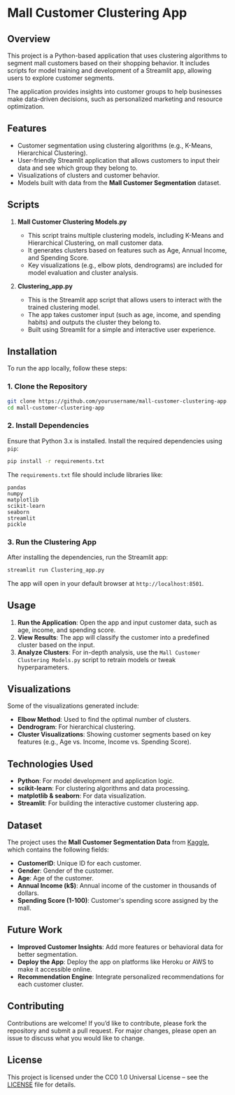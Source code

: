 # Mall Customer Clustering App

## Overview
This project is a Python-based application that uses clustering algorithms to segment mall customers based on their shopping behavior. It includes scripts for model training and development of a Streamlit app, allowing users to explore customer segments.

The application provides insights into customer groups to help businesses make data-driven decisions, such as personalized marketing and resource optimization.

## Features
- Customer segmentation using clustering algorithms (e.g., K-Means, Hierarchical Clustering).
- User-friendly Streamlit application that allows customers to input their data and see which group they belong to.
- Visualizations of clusters and customer behavior.
- Models built with data from the **Mall Customer Segmentation** dataset.

## Scripts
1. **Mall Customer Clustering Models.py**
   - This script trains multiple clustering models, including K-Means and Hierarchical Clustering, on mall customer data.
   - It generates clusters based on features such as Age, Annual Income, and Spending Score.
   - Key visualizations (e.g., elbow plots, dendrograms) are included for model evaluation and cluster analysis.

2. **Clustering_app.py**
   - This is the Streamlit app script that allows users to interact with the trained clustering model.
   - The app takes customer input (such as age, income, and spending habits) and outputs the cluster they belong to.
   - Built using Streamlit for a simple and interactive user experience.

## Installation
To run the app locally, follow these steps:

### 1. Clone the Repository
```bash
git clone https://github.com/yourusername/mall-customer-clustering-app.git
cd mall-customer-clustering-app
```

### 2. Install Dependencies
Ensure that Python 3.x is installed. Install the required dependencies using `pip`:

```bash
pip install -r requirements.txt
```

The `requirements.txt` file should include libraries like:
```plaintext
pandas
numpy
matplotlib
scikit-learn
seaborn
streamlit
pickle
```

### 3. Run the Clustering App
After installing the dependencies, run the Streamlit app:

```bash
streamlit run Clustering_app.py
```

The app will open in your default browser at `http://localhost:8501`.

## Usage
1. **Run the Application**: Open the app and input customer data, such as age, income, and spending score.
2. **View Results**: The app will classify the customer into a predefined cluster based on the input.
3. **Analyze Clusters**: For in-depth analysis, use the `Mall Customer Clustering Models.py` script to retrain models or tweak hyperparameters.

## Visualizations
Some of the visualizations generated include:
- **Elbow Method**: Used to find the optimal number of clusters.
- **Dendrogram**: For hierarchical clustering.
- **Cluster Visualizations**: Showing customer segments based on key features (e.g., Age vs. Income, Income vs. Spending Score).

## Technologies Used
- **Python**: For model development and application logic.
- **scikit-learn**: For clustering algorithms and data processing.
- **matplotlib & seaborn**: For data visualization.
- **Streamlit**: For building the interactive customer clustering app.

## Dataset
The project uses the **Mall Customer Segmentation Data** from [Kaggle](https://www.kaggle.com/vjchoudhary7/customer-segmentation-tutorial-in-python), which contains the following fields:
- **CustomerID**: Unique ID for each customer.
- **Gender**: Gender of the customer.
- **Age**: Age of the customer.
- **Annual Income (k$)**: Annual income of the customer in thousands of dollars.
- **Spending Score (1-100)**: Customer's spending score assigned by the mall.

## Future Work
- **Improved Customer Insights**: Add more features or behavioral data for better segmentation.
- **Deploy the App**: Deploy the app on platforms like Heroku or AWS to make it accessible online.
- **Recommendation Engine**: Integrate personalized recommendations for each customer cluster.

## Contributing
Contributions are welcome! If you’d like to contribute, please fork the repository and submit a pull request. For major changes, please open an issue to discuss what you would like to change.

## License
This project is licensed under the CC0 1.0 Universal License – see the [LICENSE](LICENSE) file for details.
